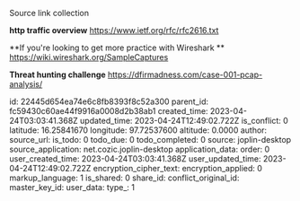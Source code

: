 Source link collection

**http traffic overview**
https://www.ietf.org/rfc/rfc2616.txt

**If you're looking to get more practice with Wireshark **
https://wiki.wireshark.org/SampleCaptures

**Threat hunting challenge**
https://dfirmadness.com/case-001-pcap-analysis/






id: 22445d654ea74e6c8fb8393f8c52a300
parent_id: fc59430c60ae44f9916a0008d2b38ab1
created_time: 2023-04-24T03:03:41.368Z
updated_time: 2023-04-24T12:49:02.722Z
is_conflict: 0
latitude: 16.25841670
longitude: 97.72537600
altitude: 0.0000
author: 
source_url: 
is_todo: 0
todo_due: 0
todo_completed: 0
source: joplin-desktop
source_application: net.cozic.joplin-desktop
application_data: 
order: 0
user_created_time: 2023-04-24T03:03:41.368Z
user_updated_time: 2023-04-24T12:49:02.722Z
encryption_cipher_text: 
encryption_applied: 0
markup_language: 1
is_shared: 0
share_id: 
conflict_original_id: 
master_key_id: 
user_data: 
type_: 1